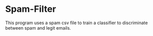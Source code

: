 # Spam-Filter
This program uses a spam csv file to train a classifier to discriminate between spam and legit emails.
